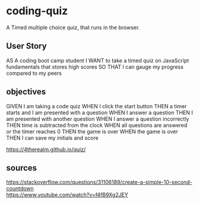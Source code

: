 # coding-quiz
A Timed multiple choice quiz, that runs in the browser. 
## User Story
AS A coding boot camp student
I WANT to take a timed quiz on JavaScript fundamentals that stores high scores
SO THAT I can gauge my progress compared to my peers
## objectives
GIVEN I am taking a code quiz
WHEN I click the start button
THEN a timer starts and I am presented with a question
WHEN I answer a question
THEN I am presented with another question
WHEN I answer a question incorrectly
THEN time is subtracted from the clock
WHEN all questions are answered or the timer reaches 0
THEN the game is over
WHEN the game is over
THEN I can save my initials and score

https://4therealm.github.io/quiz/




## sources
https://stackoverflow.com/questions/31106189/create-a-simple-10-second-countdown  
https://www.youtube.com/watch?v=f4fB9Xg2JEY  
